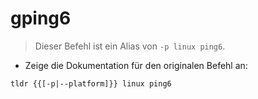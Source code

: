 # gping6

> Dieser Befehl ist ein Alias von `-p linux ping6`.

- Zeige die Dokumentation für den originalen Befehl an:

`tldr {{[-p|--platform]}} linux ping6`

